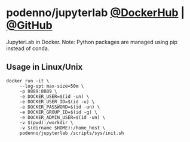 # podenno/jupyterlab [@DockerHub](https://hub.docker.com/r/podenno/jupyterlab/) | [@GitHub](https://github.com/pdenno/docker-jupyterlab)

JupyterLab in Docker. 
Note: Python packages are managed using pip instead of conda.


## Usage in Linux/Unix

```
docker run -it \
     --log-opt max-size=50m \
     -p 8889:8889 \
     -e DOCKER_USER=$(id -un) \
     -e DOCKER_USER_ID=$(id -u) \
     -e DOCKER_PASSWORD=$(id -un) \
     -e DOCKER_GROUP_ID=$(id -g) \
     -e DOCKER_ADMIN_USER=$(id -un) \
     -v $(pwd):/workdir \
     -v $(dirname $HOME):/home_host \
     podenno/jupyterlab /scripts/sys/init.sh
```
